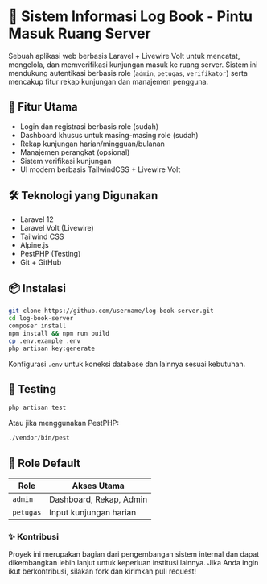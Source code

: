 
# 📝 Sistem Informasi Log Book - Pintu Masuk Ruang Server

Sebuah aplikasi web berbasis Laravel + Livewire Volt untuk mencatat, mengelola, dan memverifikasi kunjungan masuk ke ruang server. Sistem ini mendukung autentikasi berbasis role (`admin`, `petugas`, `verifikator`) serta mencakup fitur rekap kunjungan dan manajemen pengguna.

## 🚀 Fitur Utama

- Login dan registrasi berbasis role (sudah)
- Dashboard khusus untuk masing-masing role (sudah)
- Rekap kunjungan harian/mingguan/bulanan
- Manajemen perangkat (opsional)
- Sistem verifikasi kunjungan
- UI modern berbasis TailwindCSS + Livewire Volt

## 🛠️ Teknologi yang Digunakan

- Laravel 12
- Laravel Volt (Livewire)
- Tailwind CSS
- Alpine.js
- PestPHP (Testing)
- Git + GitHub

## 📦 Instalasi

```bash
git clone https://github.com/username/log-book-server.git
cd log-book-server
composer install
npm install && npm run build
cp .env.example .env
php artisan key:generate
```

Konfigurasi `.env` untuk koneksi database dan lainnya sesuai kebutuhan.

## 🧪 Testing

```bash
php artisan test
```

Atau jika menggunakan PestPHP:

```bash
./vendor/bin/pest
```

## 👤 Role Default

| Role        | Akses Utama               |
|-------------|---------------------------|
| `admin`     | Dashboard, Rekap, Admin   |
| `petugas`   | Input kunjungan harian    |

<!-- ## 📄 Lisensi

Proyek ini berada di bawah lisensi MIT. Silakan gunakan dan modifikasi sesuai kebutuhan.

--- -->

### ✨ Kontribusi

Proyek ini merupakan bagian dari pengembangan sistem internal dan dapat dikembangkan lebih lanjut untuk keperluan institusi lainnya. Jika Anda ingin ikut berkontribusi, silakan fork dan kirimkan pull request!
